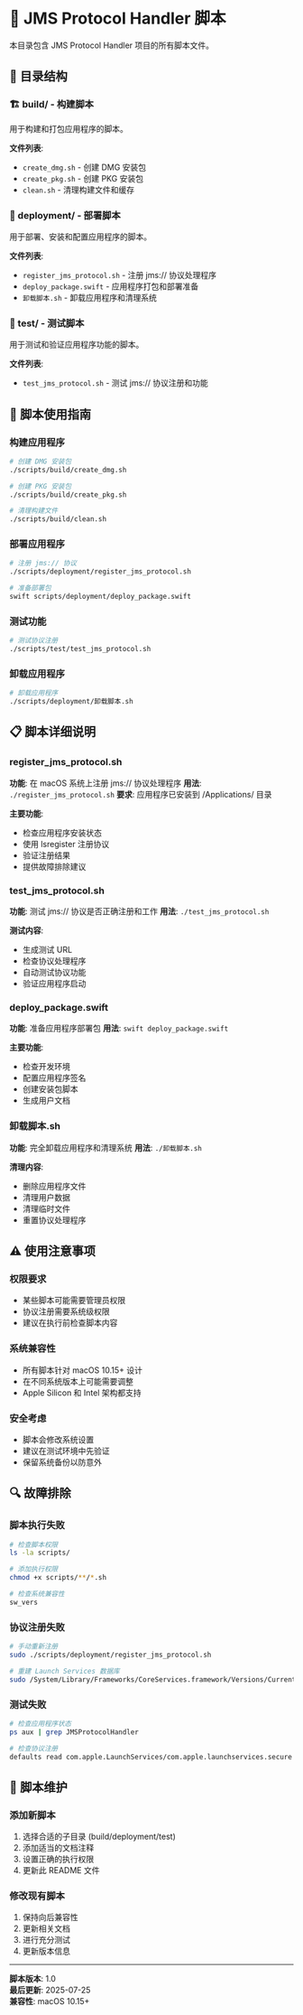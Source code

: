 # 🔧 JMS Protocol Handler 脚本

本目录包含 JMS Protocol Handler 项目的所有脚本文件。

## 📁 目录结构

### 🏗️ build/ - 构建脚本
用于构建和打包应用程序的脚本。

**文件列表**:
- `create_dmg.sh` - 创建 DMG 安装包
- `create_pkg.sh` - 创建 PKG 安装包
- `clean.sh` - 清理构建文件和缓存

### 🚀 deployment/ - 部署脚本
用于部署、安装和配置应用程序的脚本。

**文件列表**:
- `register_jms_protocol.sh` - 注册 jms:// 协议处理程序
- `deploy_package.swift` - 应用程序打包和部署准备
- `卸载脚本.sh` - 卸载应用程序和清理系统

### 🧪 test/ - 测试脚本
用于测试和验证应用程序功能的脚本。

**文件列表**:
- `test_jms_protocol.sh` - 测试 jms:// 协议注册和功能

## 🔧 脚本使用指南

### 构建应用程序
```bash
# 创建 DMG 安装包
./scripts/build/create_dmg.sh

# 创建 PKG 安装包
./scripts/build/create_pkg.sh

# 清理构建文件
./scripts/build/clean.sh
```

### 部署应用程序
```bash
# 注册 jms:// 协议
./scripts/deployment/register_jms_protocol.sh

# 准备部署包
swift scripts/deployment/deploy_package.swift
```

### 测试功能
```bash
# 测试协议注册
./scripts/test/test_jms_protocol.sh
```

### 卸载应用程序
```bash
# 卸载应用程序
./scripts/deployment/卸载脚本.sh
```

## 📋 脚本详细说明

### register_jms_protocol.sh
**功能**: 在 macOS 系统上注册 jms:// 协议处理程序
**用法**: `./register_jms_protocol.sh`
**要求**: 应用程序已安装到 /Applications/ 目录

**主要功能**:
- 检查应用程序安装状态
- 使用 lsregister 注册协议
- 验证注册结果
- 提供故障排除建议

### test_jms_protocol.sh
**功能**: 测试 jms:// 协议是否正确注册和工作
**用法**: `./test_jms_protocol.sh`

**测试内容**:
- 生成测试 URL
- 检查协议处理程序
- 自动测试协议功能
- 验证应用程序启动

### deploy_package.swift
**功能**: 准备应用程序部署包
**用法**: `swift deploy_package.swift`

**主要功能**:
- 检查开发环境
- 配置应用程序签名
- 创建安装包脚本
- 生成用户文档

### 卸载脚本.sh
**功能**: 完全卸载应用程序和清理系统
**用法**: `./卸载脚本.sh`

**清理内容**:
- 删除应用程序文件
- 清理用户数据
- 清理临时文件
- 重置协议处理程序

## ⚠️ 使用注意事项

### 权限要求
- 某些脚本可能需要管理员权限
- 协议注册需要系统级权限
- 建议在执行前检查脚本内容

### 系统兼容性
- 所有脚本针对 macOS 10.15+ 设计
- 在不同系统版本上可能需要调整
- Apple Silicon 和 Intel 架构都支持

### 安全考虑
- 脚本会修改系统设置
- 建议在测试环境中先验证
- 保留系统备份以防意外

## 🔍 故障排除

### 脚本执行失败
```bash
# 检查脚本权限
ls -la scripts/

# 添加执行权限
chmod +x scripts/**/*.sh

# 检查系统兼容性
sw_vers
```

### 协议注册失败
```bash
# 手动重新注册
sudo ./scripts/deployment/register_jms_protocol.sh

# 重建 Launch Services 数据库
sudo /System/Library/Frameworks/CoreServices.framework/Versions/Current/Frameworks/LaunchServices.framework/Versions/Current/Support/lsregister -kill -r -domain local -domain system -domain user
```

### 测试失败
```bash
# 检查应用程序状态
ps aux | grep JMSProtocolHandler

# 检查协议注册
defaults read com.apple.LaunchServices/com.apple.launchservices.secure LSHandlers | grep jms
```

## 📝 脚本维护

### 添加新脚本
1. 选择合适的子目录 (build/deployment/test)
2. 添加适当的文档注释
3. 设置正确的执行权限
4. 更新此 README 文件

### 修改现有脚本
1. 保持向后兼容性
2. 更新相关文档
3. 进行充分测试
4. 更新版本信息

---
**脚本版本**: 1.0  
**最后更新**: 2025-07-25  
**兼容性**: macOS 10.15+
